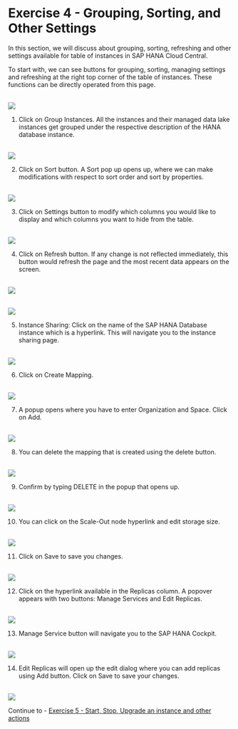 # Exercise 4 - Grouping, Sorting, and Other Settings

In this section, we will discuss about grouping, sorting, refreshing and other settings available for table of instances in SAP HANA Cloud Central.
 
To start with, we can see buttons for grouping, sorting, managing settings and refreshing at the right top corner of the table of instances. These functions can be directly operated from this page.

<br>![](/exercises/ex_4/images_new/1.png)

1. Click on Group Instances. All the instances and their managed data lake instances get grouped under the respective description of the HANA database instance.

<br>![](/exercises/ex_4/images_new/2.png)

2. Click on Sort button. A Sort pop up opens up, where we can make modifications with respect to sort order and sort by properties.

<br>![](/exercises/ex_4/images_new/3.png)

3. Click on Settings button to modify which columns you would like to display and which columns you want to hide from the table.

<br>![](/exercises/ex_4/images_new/4.png)

4. Click on Refresh button. If any change is not reflected immediately, this button would refresh the page and the most recent data appears on the screen.

<br>![](/exercises/ex_4/images_new/5.png)

<br>![](/exercises/ex_4/images_new/6.png)

5. Instance Sharing: Click on the name of the SAP HANA Database instance which is a hyperlink. This will navigate you to the instance sharing page.

<br>![](/exercises/ex_4/images_new/7.png)

6. Click on Create Mapping.

<br>![](/exercises/ex_4/images_new/8.png)

7. A popup opens where you have to enter Organization and Space. Click on Add.

<br>![](/exercises/ex_4/images_new/9.png)

8. You can delete the mapping that is created using the delete button.

<br>![](/exercises/ex_4/images_new/10.png)

9. Confirm by typing DELETE in the popup that opens up.

<br>![](/exercises/ex_4/images_new/11.png)

10. You can click on the Scale-Out node hyperlink and edit storage size.

<br>![](/exercises/ex_4/images_new/12.png)

11. Click on Save to save you changes.

<br>![](/exercises/ex_4/images_new/13.png)

12. Click on the hyperlink available in the Replicas column. A popover appears with two buttons: Manage Services and Edit Replicas.

<br>![](/exercises/ex_4/images_new/14.png)

13. Manage Service button will navigate you to the SAP HANA Cockpit.

<br>![](/exercises/ex_4/images_new/15.png)

14. Edit Replicas will open up the edit dialog where you can add replicas using Add button. Click on Save to save your changes.

<br>![](/exercises/ex_4/images_new/16.png)

Continue to - [Exercise 5 - Start, Stop, Upgrade an instance and other actions ](../ex_5/README.md)
